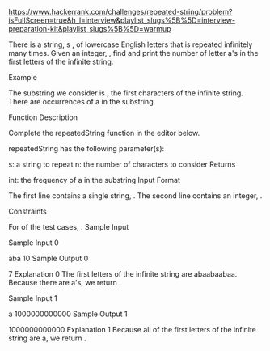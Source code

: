 https://www.hackerrank.com/challenges/repeated-string/problem?isFullScreen=true&h_l=interview&playlist_slugs%5B%5D=interview-preparation-kit&playlist_slugs%5B%5D=warmup

There is a string, s , of lowercase English letters that is repeated infinitely many times. Given an integer, , find and print the number of letter a's in the first letters of the infinite string.

Example

The substring we consider is , the first characters of the infinite string. There are occurrences of a in the substring.

Function Description

Complete the repeatedString function in the editor below.

repeatedString has the following parameter(s):

s: a string to repeat
n: the number of characters to consider
Returns

int: the frequency of a in the substring
Input Format

The first line contains a single string, .
The second line contains an integer, .

Constraints

For of the test cases, .
Sample Input

Sample Input 0

aba
10
Sample Output 0

7
Explanation 0
The first letters of the infinite string are abaabaabaa. Because there are a's, we return .

Sample Input 1

a
1000000000000
Sample Output 1

1000000000000
Explanation 1
Because all of the first letters of the infinite string are a, we return .
